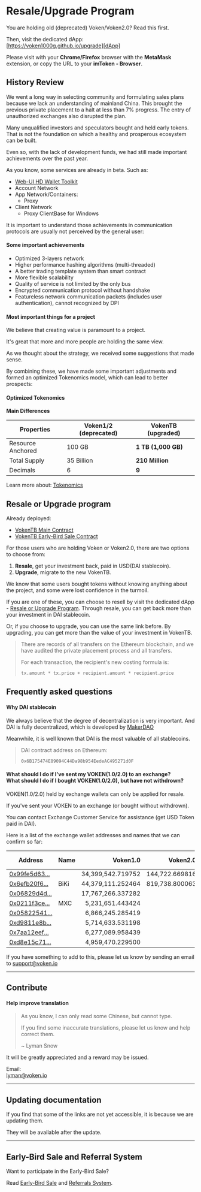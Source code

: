 # Resale/Upgrade Program

You are holding old (deprecated) Voken/Voken2.0? Read this first.

Then, visit the dedicated dApp:<br>
[https://voken1000g.github.io/upgrade][dApp]

Please visit with your **Chrome/Firefox** browser with the **MetaMask** extension,
or copy the URL to your **imToken - Browser**.


## History Review

We went a long way in selecting community and formulating sales plans
because we lack an understanding of mainland China.
This brought the previous private placement to a halt at less than 7% progress.
The entry of unauthorized exchanges also disrupted the plan.

Many unqualified investors and speculators bought and held early tokens.
That is not the foundation on which a healthy and prosperous ecosystem can be built.

Even so, with the lack of development funds,
we had still made important achievements over the past year.

As you know, some services are already in beta. Such as:

- [Web-UI HD Wallet Toolkit][Web-UI HD Wallet Toolkit]
- Account Network
- App Network/Containers:
	- Proxy
- Client Network
	- Proxy ClientBase for Windows

It is important to understand
those achievements in communication protocols
are usually not perceived by the general user:


#### Some important achievements

- Optimized 3-layers network
- Higher performance hashing algorithms (multi-threaded)
- A better trading template system than smart contract
- More flexible scalability
- Quality of service is not limited by the only bus
- Encrypted communication protocol without handshake
- Featureless network communication packets (includes user authentication),
  cannot recognized by DPI


#### Most important things for a project

We believe that creating value is paramount to a project.

It's great that more and more people are holding the same view.

As we thought about the strategy, we received some suggestions that made sense.

By combining these,
we have made some important adjustments
and formed an optimized Tokenomics model,
which can lead to better prospects:


#### Optimized Tokenomics

**Main Differences**

| Properties        | Voken1/2 (deprecated) | VokenTB (upgraded)  |
| ----------------- | --------------------- | ------------------- |
| Resource Anchored | 100 GB                | **1 TB (1,000 GB)** |
| Total Supply      | 35 Billion            | **210 Million**     |
| Decimals          | 6                     | **9**               |

Learn more about: [Tokenomics][Tokenomics]


## Resale or Upgrade program

Already deployed:

- [VokenTB Main Contract][VokenTB Main Contract]
- [VokenTB Early-Bird Sale Contract][VokenTB Early-Bird Sale Contract]

For those users who are holding Voken or Voken2.0,
there are two options to choose from:

1. **Resale**, get your investment back, paid in USD(DAI stablecoin).
2. **Upgrade**, migrate to the new VokenTB.

We know that some users bought tokens
without knowing anything about the project,
and some were lost confidence in the turmoil.

If you are one of these,
you can choose to resell by visit the dedicated dApp - [Resale or Upgrade Program][dApp].
Through resale,
you can get back more than your investment in DAI stablecoin.

Or, if you choose to upgrade,
you can use the same link before.
By upgrading,
you can get more than the value of your investment in VokenTB.

> There are records of all transfers on the Ethereum blockchain,
> and we have audited the private placement process and all transfers.
>
> For each transaction, the recipient's new costing formula is:
>
> ```python
> tx.amount * tx.price + recipient.amount * recipient.price
> ```


## Frequently asked questions

#### Why DAI stablecoin

We always believe that the degree of decentralization is very important.
And DAI is fully decentralized, which is developed by [MakerDAO][MakerDAO]

Meanwhile, it is well known that DAI is the most valuable of all stablecoins.

> DAI contract address on Ethereum:
>
> ```
> 0x6B175474E89094C44Da98b954EedeAC495271d0F
> ```


#### What should I do if I've sent my VOKEN(1.0/2.0) to an exchange?<br>What should I do if I bought VOKEN(1.0/2.0), but have not withdrown?

VOKEN(1.0/2.0) held by exchange wallets can only be applied for resale.

If you've sent your VOKEN to an exchange (or bought without withdrown).

You can contact Exchange Customer Service for assistance (get USD Token paid in DAI).

Here is a list of the exchange wallet addresses and names that we can confirm so far:

| Address                     | Name | Voken1.0          | Voken2.0       | Audit Cost (USD) |
| --------------------------- | ---- | ----------------: | -------------: | ---------------: |
| [0x99fe5d63...][0x99fe5d63] |      | 34,399,542.719752 | 144,722.669816 |      344,588.617 |
| [0x6efb20f6...][0x6efb20f6] | BiKi | 44,379,111.252464 | 819,738.800063 |      410,808.485 |
| [0x06829d4d...][0x06829d4d] |      | 17,767,266.337282 |                |      158,266.259 |
| [0x0211f3ce...][0x0211f3ce] | MXC  |  5,231,651.443424 |                |       57,344.979 |
| [0x05822541...][0x05822541] |      |  6,866,245.285419 |                |       49,198.027 |
| [0xd9811e8b...][0xd9811e8b] |      |  5,714,633.531198 |                |       51,895.346 |
| [0x7aa12eef...][0x7aa12eef] |      |  6,277,089.958439 |                |       51,700.893 |
| [0xd8e15c71...][0xd8e15c71] |      |  4,959,470.229500 |                |       44,307.215 |

If you have something to add to this,
please let us know by sending an email to
support@voken.io


[0x99fe5d63]: https://etherscan.io/address/0x99fe5d6383289cdd56e54fc0baf7f67c957a8888
[0x6efb20f6]: https://etherscan.io/address/0x6efb20f61b80f6a7ebe7a107bace58288a51fb34
[0x06829d4d]: https://etherscan.io/address/0x06829d4d31051b2e96e39156210de5bcebafd9ac
[0x0211f3ce]: https://etherscan.io/address/0x0211f3cedbef3143223d3acf0e589747933e8527
[0x05822541]: https://etherscan.io/address/0x05822541de006ade623a12bea1bcb40fd5a46a7a
[0xd9811e8b]: https://etherscan.io/address/0xd9811e8b7c42418c71dabfe63b9cc17f8db1a6eb
[0x7aa12eef]: https://etherscan.io/address/0x7aa12eef14db55884ab2fe0d097e0064ef7a8eca
[0xd8e15c71]: https://etherscan.io/address/0xd8e15c71964b05ffa0884c9fa21e19f7a3c6449d


------

## Contribute

#### Help improve translation

> As you know, I can only read some Chinese, but cannot type.
>
> If you find some inaccurate translations, please let us know and help correct them.
>
> ~ Lyman Snow

It will be greatly appreciated and a reward may be issued.

Email:<br>
lyman@voken.io


------

## Updating documentation

If you find that some of the links are not yet accessible, it is because we are updating them.

They will be available after the update.


------

## Early-Bird Sale and Referral System

Want to participate in the Early-Bird Sale?

Read [Early-Bird Sale][Early-Bird Sale] and [Referrals System][Referrals System].









[dApp]:
  https://voken1000g.github.io/upgrade

[Web-UI HD Wallet Toolkit]:
  https://voken1000g.github.io/web-ui-wallet

[Tokenomics]:
  #updating-documentation

[VokenTB Main Contract]:
  #updating-documentation

[VokenTB Early-Bird Sale Contract]:
  #updating-documentation

[Early-Bird Sale]:
  #updating-documentation

[Referrals System]:
  #updating-documentation

[MakerDAO]:
  https://makerdao.com/
